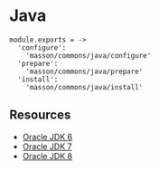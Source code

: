 
# Java

    module.exports = ->
      'configure':
        'masson/commons/java/configure'
      'prepare':
        'masson/commons/java/prepare'
      'install':
        'masson/commons/java/install'

## Resources

*   [Oracle JDK 6](http://www.oracle.com/technetwork/java/javasebusiness/downloads/java-archive-downloads-javase6-419409.html#jdk-6u45-oth-JPR)
*   [Oracle JDK 7](http://www.oracle.com/technetwork/java/javase/downloads/jdk7-downloads-1880260.html)
*   [Oracle JDK 8](http://www.oracle.com/technetwork/java/javase/downloads/jdk8-downloads-2133151.html)
